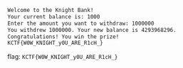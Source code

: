 ```bash
Welcome to the Knight Bank!
Your current balance is: 1000
Enter the amount you want to withdraw: 1000000
You withdrew 1000000. Your new balance is 4293968296.
Congratulations! You win the prize!
KCTF{W0W_KNIGHT_y0U_ARE_R1cH_}
```
flag: `KCTF{W0W_KNIGHT_y0U_ARE_R1cH_}`
